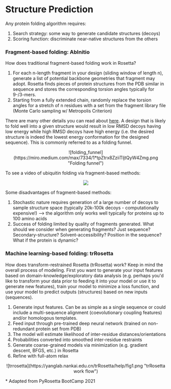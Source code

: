 # Structure Prediction
Any protein folding algorithm requires:

1. Search strategy: some way to generate candidate structures (decoys)
2. Scoring function: discriminate near-native structures from the others

### Fragment-based folding: AbInitio
How does traditional fragment-based folding work in Rosetta? 

1. For each n-length fragment in your design (sliding window of length n), generate a list of potential backbone geometries that fragment may adopt. Rosetta finds pieces of protein structures from the PDB similar in sequence and stores the corresponding torsion angles typically for 9-/3-mers.
2. Starting from a fully extended chain, randomly replace the torsion angles for a stretch of n residues with a set from the fragment library file (Monte Carlo sampling w/ Metropolis Criterion)

There are many other details you can read about [here](https://new.rosettacommons.org/docs/latest/application_documentation/structure_prediction/abinitio). A design that is likely to fold well into a given structure would result in low RMSD decoys having low energy while high RMSD decoys have high energy (i.e. the desired structure is indeed the lowest energy conformation for the designed sequence). This is commonly referred to as a folding funnel.

<p align="center">
![folding_funnel](https://miro.medium.com/max/7334/1*tpZtrx8ZziiTljtQyW4Zmg.png "Folding funnel")
</p>

To see a video of ubiquitin folding via fragment-based methods: 

<p align="center">
<a href="https://www.youtube.com/watch?v=TT4syxsh_AU&t=1s" target="_blank"><img src="http://img.youtube.com/vi/TT4syxsh_AU/0.jpg" /></a>
</p>

Some disadvantages of fragment-based methods:

1. Stochastic nature requires generation of a large number of decoys to sample structure space (typically 20k-100k decoys - computationally expensive!) --> the algorithm only works well typically for proteins up to 100 amino acids
2. Success of folding limited by quality of fragments generated. What should we consider when generating fragments? Just sequence? Secondary-structure? Solvent-accessibility? Position in the sequence? What if the protein is dynamic? 

### Machine learning-based folding: trRosetta
How does transform-restrained Rosetta (trRosetta) work? Keep in mind the overall process of modeling. First you want to generate your input features based on domain-knowledge/exploratory data analysis (e.g. perhaps you'd like to transform your data prior to feeding it into your model or use it to generate new features), train your model to minimize a loss function, and use your model to predict outputs (structures) based on new inputs (sequences). 

1. Generate input features. Can be as simple as a single sequence or could include a multi-sequence alignment (coevolutionary coupling features) and/or homologous templates.
2. Feed input through pre-trained deep neural network (trained on non-redundant protein set from PDB)
3. The model will estimate likelihood of inter-residue distances/orientations
4. Probabilities converted into smoothed inter-residue restraints 
5. Generate coarse-grained models via minimization (e.g. gradient descent, BFGS, etc.) in Rosetta
6. Refine with full-atom relax 

<p align="center">
![trrosetta](https://yanglab.nankai.edu.cn/trRosetta/help/fig1.png "trRosetta work flow")
</p>

\* Adapted from PyRosetta BootCamp 2021
